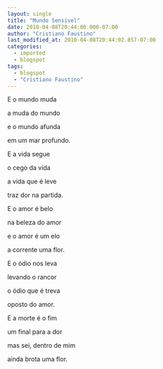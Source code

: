 ```yaml
---
layout: single
title: "Mundo Sensível"
date: 2010-04-08T20:44:00.000-07:00
author: "Cristiano Faustino"
last_modified_at: 2010-04-08T20:44:02.857-07:00
categories:
  - imported
  - blogspot
tags:
  - blogspot
  - "Cristiano Faustino"
---
```


E o mundo muda

a muda do mundo

e o mundo afunda

em um mar profundo.



E a vida segue

o cego da vida

a vida que é leve

traz dor na partida.



E o amor é belo

na beleza do amor

e o amor é um elo

a corrente uma flor.



E o ódio nos leva

levando o rancor

o ódio que é treva

oposto do amor.



E a morte é o fim

um final para a dor

mas sei, dentro de mim

ainda brota uma flor.